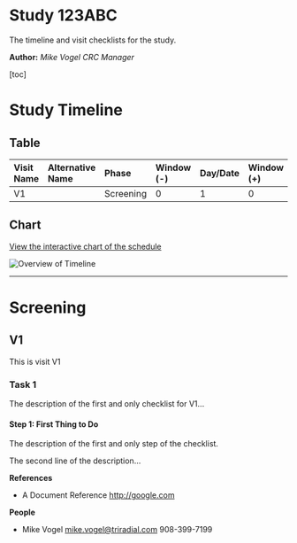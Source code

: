 Study 123ABC 
==============

The timeline and visit checklists for the study.

**Author:** *Mike Vogel CRC Manager*

[toc]

# Study Timeline 

## Table
| Visit Name | Alternative Name | Phase | Window (-) | Day/Date | Window (+) |
| :---------------------- | :--------------- | :-------- | :--------- | :------- | :--------- |
| V1 |   | Screening | 0 | 1 | 0 |

## Chart

[View the interactive chart of the schedule](../timeline.html)


![Overview of Timeline](./example-schedule.png)

---

# Screening
## V1
<p>This is visit V1</p>

### Task 1

<p>The description of the first and only checklist for V1...</p>

#### Step 1: First Thing to Do

<p>The description of the first and only step of the checklist.</p>
<p>The second line of the description...</p>

**References**
- A Document Reference http://google.com

**People**
- Mike Vogel mike.vogel@triradial.com 908-399-7199